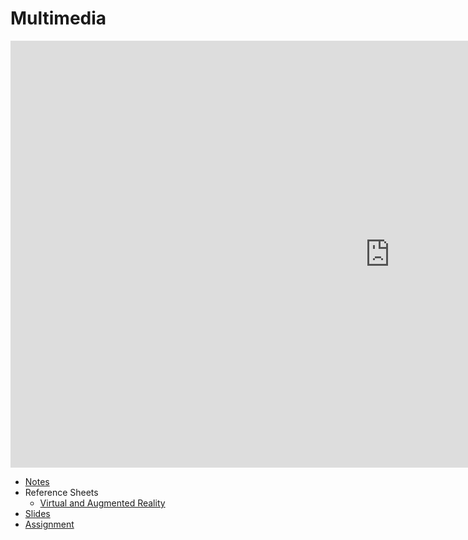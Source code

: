 # Multimedia

<iframe width="1214" height="683" src="https://www.youtube.com/embed/kccUxGDsMAQ" title="Multimedia - CS50&#39;s Understanding Technology 2017" frameborder="0" allow="accelerometer; autoplay; clipboard-write; encrypted-media; gyroscope; picture-in-picture; web-share" allowfullscreen></iframe>

* [Notes](./notes)
* Reference Sheets
  * [Virtual and Augmented Reality](../../assets/pdfs/virtual_and_augmented_reality.pdf)
* [Slides](https://cdn.cs50.net/cscie1a/2017/fall/lectures/multimedia/multimedia.pdf)
* [Assignment](./assignments/)
  
